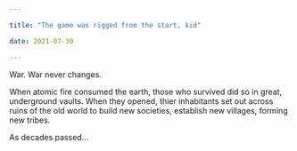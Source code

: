 ```yaml
---

title: "The game was rigged from the start, kid"

date: 2021-07-30

---
```


War. War never changes.

When atomic fire consumed the earth, those who survived did so in great, underground vaults. When they opened, thier inhabitants set out across ruins of the old world to build new societies, establish new villages, forming new tribes. 

As decades passed...
